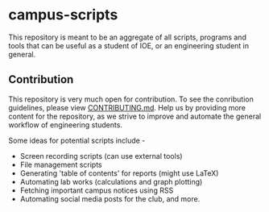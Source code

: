 # campus-scripts

This repository is meant to be an aggregate of all scripts, programs and tools that
can be useful as a student of IOE, or an engineering student in general.

## Contribution

This repository is very much open for contribution. To see the conribution guidelines,
please view [CONTRIBUTING.md](https://github.com/IT-Club-Pulchowk/campus-scripts/blob/main/CONTRIBUTING.md).
Help us by providing more content for the repository, as we strive to improve and automate 
the general workflow of engineering students.

Some ideas for potential scripts include -
* Screen recording scripts (can use external tools)
* File management scripts
* Generating 'table of contents' for reports (might use LaTeX)
* Automating lab works (calculations and graph plotting)
* Fetching important campus notices using RSS
* Automating social media posts for the club, and more.
